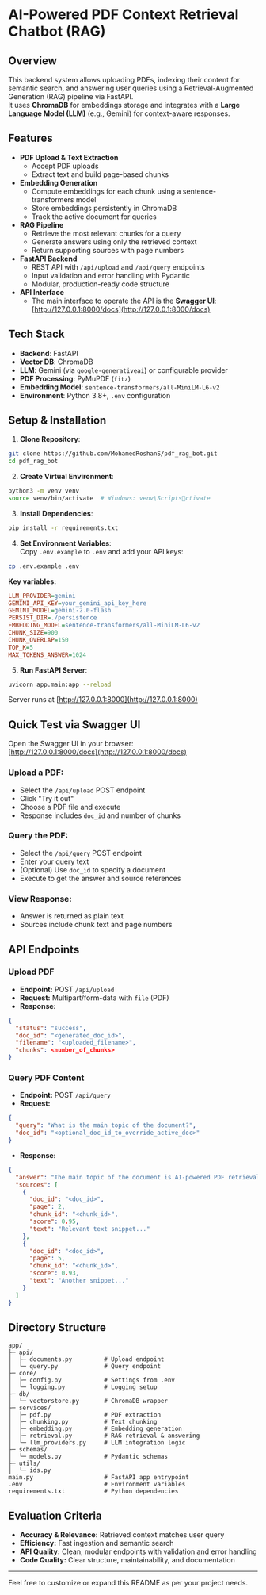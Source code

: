 # AI-Powered PDF Context Retrieval Chatbot (RAG)

## Overview
This backend system allows uploading PDFs, indexing their content for semantic search, and answering user queries using a Retrieval-Augmented Generation (RAG) pipeline via FastAPI.  
It uses **ChromaDB** for embeddings storage and integrates with a **Large Language Model (LLM)** (e.g., Gemini) for context-aware responses.

## Features
- **PDF Upload & Text Extraction**  
  - Accept PDF uploads  
  - Extract text and build page-based chunks  
- **Embedding Generation**  
  - Compute embeddings for each chunk using a sentence-transformers model  
  - Store embeddings persistently in ChromaDB  
  - Track the active document for queries  
- **RAG Pipeline**  
  - Retrieve the most relevant chunks for a query  
  - Generate answers using only the retrieved context  
  - Return supporting sources with page numbers  
- **FastAPI Backend**  
  - REST API with `/api/upload` and `/api/query` endpoints  
  - Input validation and error handling with Pydantic  
  - Modular, production-ready code structure  
- **API Interface**  
  - The main interface to operate the API is the **Swagger UI**:  
    [http://127.0.0.1:8000/docs](http://127.0.0.1:8000/docs)

## Tech Stack
- **Backend**: FastAPI  
- **Vector DB**: ChromaDB  
- **LLM**: Gemini (via `google-generativeai`) or configurable provider  
- **PDF Processing**: PyMuPDF (`fitz`)  
- **Embedding Model**: `sentence-transformers/all-MiniLM-L6-v2`  
- **Environment**: Python 3.8+, `.env` configuration  

## Setup & Installation

1. **Clone Repository**:

```bash
git clone https://github.com/MohamedRoshanS/pdf_rag_bot.git
cd pdf_rag_bot
```

2. **Create Virtual Environment**:

```bash
python3 -m venv venv
source venv/bin/activate  # Windows: venv\Scriptsctivate
```

3. **Install Dependencies**:

```bash
pip install -r requirements.txt
```

4. **Set Environment Variables**:  
Copy `.env.example` to `.env` and add your API keys:

```bash
cp .env.example .env
```

**Key variables:**

```ini
LLM_PROVIDER=gemini
GEMINI_API_KEY=your_gemini_api_key_here
GEMINI_MODEL=gemini-2.0-flash
PERSIST_DIR=./persistence
EMBEDDING_MODEL=sentence-transformers/all-MiniLM-L6-v2
CHUNK_SIZE=900
CHUNK_OVERLAP=150
TOP_K=5
MAX_TOKENS_ANSWER=1024
```

5. **Run FastAPI Server**:

```bash
uvicorn app.main:app --reload
```

Server runs at [http://127.0.0.1:8000](http://127.0.0.1:8000)

## Quick Test via Swagger UI

Open the Swagger UI in your browser:  
[http://127.0.0.1:8000/docs](http://127.0.0.1:8000/docs)

### Upload a PDF:
- Select the `/api/upload` POST endpoint  
- Click "Try it out"  
- Choose a PDF file and execute  
- Response includes `doc_id` and number of chunks

### Query the PDF:
- Select the `/api/query` POST endpoint  
- Enter your query text  
- (Optional) Use `doc_id` to specify a document  
- Execute to get the answer and source references

### View Response:
- Answer is returned as plain text  
- Sources include chunk text and page numbers

## API Endpoints

### Upload PDF

- **Endpoint:** POST `/api/upload`
- **Request:** Multipart/form-data with `file` (PDF)
- **Response:**

```json
{
  "status": "success",
  "doc_id": "<generated_doc_id>",
  "filename": "<uploaded_filename>",
  "chunks": <number_of_chunks>
}
```

### Query PDF Content

- **Endpoint:** POST `/api/query`
- **Request:**

```json
{
  "query": "What is the main topic of the document?",
  "doc_id": "<optional_doc_id_to_override_active_doc>"
}
```

- **Response:**

```json
{
  "answer": "The main topic of the document is AI-powered PDF retrieval systems.",
  "sources": [
    {
      "doc_id": "<doc_id>",
      "page": 2,
      "chunk_id": "<chunk_id>",
      "score": 0.95,
      "text": "Relevant text snippet..."
    },
    {
      "doc_id": "<doc_id>",
      "page": 5,
      "chunk_id": "<chunk_id>",
      "score": 0.93,
      "text": "Another snippet..."
    }
  ]
}
```

## Directory Structure

```
app/
├─ api/
│  ├─ documents.py         # Upload endpoint
│  └─ query.py             # Query endpoint
├─ core/
│  ├─ config.py            # Settings from .env
│  └─ logging.py           # Logging setup
├─ db/
│  └─ vectorstore.py       # ChromaDB wrapper
├─ services/
│  ├─ pdf.py               # PDF extraction
│  ├─ chunking.py          # Text chunking
│  ├─ embedding.py         # Embedding generation
│  ├─ retrieval.py         # RAG retrieval & answering
│  └─ llm_providers.py     # LLM integration logic
├─ schemas/
│  └─ models.py            # Pydantic schemas
├─ utils/
│  └─ ids.py 
main.py                    # FastAPI app entrypoint
.env                       # Environment variables
requirements.txt           # Python dependencies
```

## Evaluation Criteria

- **Accuracy & Relevance:** Retrieved context matches user query  
- **Efficiency:** Fast ingestion and semantic search  
- **API Quality:** Clean, modular endpoints with validation and error handling  
- **Code Quality:** Clear structure, maintainability, and documentation  

---

Feel free to customize or expand this README as per your project needs.
